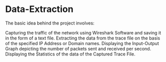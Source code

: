 # Data-Extraction


The basic idea behind the project involves:

Capturing  the traffic of the network using  Wireshark Software and saving it in the form of a            text file.
Extracting  the data from the trace file on the basis of the specified IP Address or Domain names.
Displaying  the Input-Output Graph depicting the number of packets sent and received per second.
Displaying  the Statistics of the data of the Captured Trace File. 
